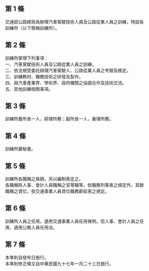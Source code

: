 第 1 條
-------
交通部公路總局為辦理汽車駕駛技術人員及公路從業人員之訓練，特設各  
訓練所（以下簡稱訓練所）。

第 2 條
-------
訓練所掌理下列事項：  
一、汽車駕駛技術人員及公路從業人員之訓練。  
二、依法規受委託辦理汽車駕駛人、公路從業人員之考驗及檢定。  
三、訓練教材、機務技術之研發及製作。  
四、與汽車產業界、學術界、政府機關之協調合作及技術交流。  
五、其他訓練相關事項。

第 3 條
-------
訓練所置所長一人，綜理所務；副所長一人，襄理所務。

第 4 條
-------
訓練所置秘書。

第 5 條
-------
訓練所各職稱之員額，另以編制表定之。  
各職稱除人事、會計人員職稱之官等職等，依職務列等表之規定外，其餘  
職稱之資位，依交通事業人員資位職務薪給表之規定。

第 6 條
-------
訓練所人員之任用，適用交通事業人員任用條例。但人事、會計人員之任  
用，適用公務人員任用法。

第 7 條
-------
本準則自發布日施行。  
本準則修正條文自中華民國九十七年一月二十三日施行。

